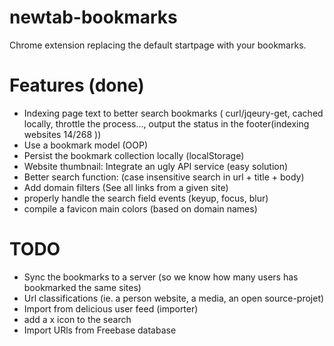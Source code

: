 newtab-bookmarks
================

Chrome extension replacing the default startpage with your bookmarks.


Features (done)
=========================
- Indexing page text to better search bookmarks ( curl/jqeury-get, cached locally, throttle the process..., output the status in the footer(indexing websites 14/268 ))
- Use a bookmark model (OOP)
- Persist the bookmark collection locally (localStorage)
- Website thumbnail: Integrate an ugly API service (easy solution)
- Better search function: (case insensitive search in url + title + body)
- Add domain filters (See all links from a given site)
- properly handle the search field events (keyup, focus, blur)
- compile a favicon main colors (based on domain names)



TODO
=========================

- Sync the bookmarks to a server (so we know how many users has bookmarked the same sites)
- Url classifications (ie. a person website, a media, an open source-projet)
- Import from delicious user feed (importer)
- add a x icon to the search
- Import URls from Freebase database


